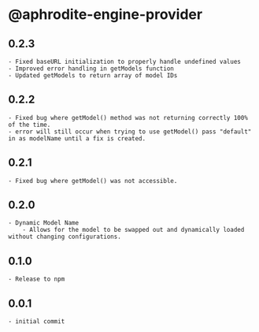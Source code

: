 # @aphrodite-engine-provider

## 0.2.3
    - Fixed baseURL initialization to properly handle undefined values
    - Improved error handling in getModels function
    - Updated getModels to return array of model IDs

## 0.2.2

    - Fixed bug where getModel() method was not returning correctly 100% of the time.
    - error will still occur when trying to use getModel() pass "default" in as modelName until a fix is created.

## 0.2.1
    - Fixed bug where getModel() was not accessible.

## 0.2.0
    - Dynamic Model Name
        - Allows for the model to be swapped out and dynamically loaded without changing configurations.

## 0.1.0
    - Release to npm

## 0.0.1
    - initial commit